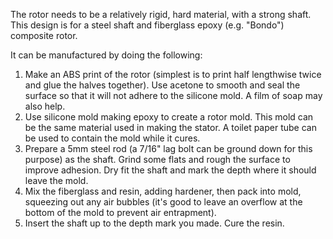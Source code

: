 The rotor needs to be a relatively rigid, hard material, with a strong shaft. This design is for a steel shaft and fiberglass epoxy (e.g. "Bondo") composite rotor.

It can be manufactured by doing the following:
1. Make an ABS print of the rotor (simplest is to print half lengthwise twice and glue the halves together). Use acetone to smooth and seal the surface so that it will not adhere to the silicone mold. A film of soap may also help.
2. Use silicone mold making epoxy to create a rotor mold. This mold can be the same material used in making the stator. A toilet paper tube can be used to contain the mold while it cures. 
3. Prepare a 5mm steel rod (a 7/16" lag bolt can be ground down for this purpose) as the shaft. Grind some flats and rough the surface to improve adhesion. Dry fit the shaft and mark the depth where it should leave the mold.
4. Mix the fiberglass and resin, adding hardener, then pack into mold, squeezing out any air bubbles (it's good to leave an overflow at the bottom of the mold to prevent air entrapment). 
5. Insert the shaft up to the depth mark you made. Cure the resin.
